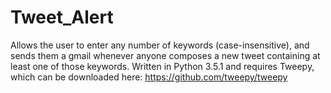 # Tweet_Alert
Allows the user to enter any number of keywords (case-insensitive), and sends them a gmail whenever anyone composes a new tweet containing at least one of those keywords.
Written in Python 3.5.1 and requires Tweepy, which can be downloaded here: https://github.com/tweepy/tweepy
